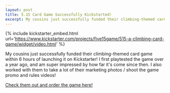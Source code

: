 ```yaml
---
layout: post
title: 5.15 Card Game Successfully Kickstarted!
excerpt: My cousins just successfully funded their climbing-themed card game within 6 hours of launching it on Kickstarter! I first playtested the game over a year ago, and am super impressed by how far it's come since then. I also worked with them to take a lot of their marketing photos / shoot the game promo and rules videos!
---
```

{% include kickstarter_embed.html url='https://www.kickstarter.com/projects/five15game/515-a-climbing-card-game/widget/video.html' %} 

My cousins just successfully funded their climbing-themed card game within 6 hours of launching it on Kickstarter! I first playtested the game over a year ago, and am super impressed by how far it's come since then. I also worked with them to take a lot of their marketing photos / shoot the game promo and rules videos!

[Check them out and order the game here!](https://www.kickstarter.com/projects/five15game/515-a-climbing-card-game)
